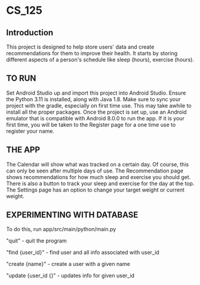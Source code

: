 # CS_125

## Introduction
This project is designed to help store users' data and create recommendations
for them to improve their health. It starts by storing different aspects of a
person's schedule like sleep (hours), exercise (hours).

## TO RUN
Set Android Studio up and import this project into Android Studio. Ensure the Python 3.11 is installed, along with Java 1.8. Make sure to sync your project with the gradle, especially on first time use. This may take awhile to install all the proper packages. Once the project is set up, use an Android emulator that is compatible with Android 8.0.0 to run the app. If it is your first time, you will be taken to the Register page for a one time use to register your name. 

## THE APP
The Calendar will show what was tracked on a certain day. Of course, this can only be seen after multiple days of use.
The Recommendation page shows recommendations for how much sleep and exercise you should get. There is also a button to track your sleep and exercise for the day at the top.
The Settings page has an option to change your target weight or current weight.


## EXPERIMENTING WITH DATABASE
To do this, run app/src/main/python/main.py

"quit" - quit the program

"find {user_id}" - find user and all info associated with user_id

"create {name}" - create a user with a given name

"update {user_id {}" - updates info for given user_id
